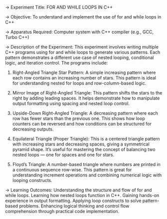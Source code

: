 -> Experiment Title: FOR AND WHILE LOOPS IN C++

-> Objective:
To understand and implement the use of for and while loops in C++

-> Apparatus Required:
Computer system with C++ compiler (e.g., GCC, Turbo C++)

-> Description of the Experiment:
This experiment involves writing multiple C++ programs using for and while loops to generate various patterns. Each pattern demonstrates a different use case of nested looping, conditional logic, and iteration control. The programs include:

1. Right-Angled Triangle Star Pattern:
A simple increasing pattern where each row contains an increasing number of stars. This pattern is ideal for understanding nested for loops and row-column-based logic.

2. Mirror Image of Right-Angled Triangle:
This pattern shifts the stars to the right by adding leading spaces. It helps demonstrate how to manipulate output formatting using spacing and nested loop control.

3. Upside-Down Right-Angled Triangle:
A decreasing pattern where each row has fewer stars than the previous one. This shows how loop counters can be reversed and how conditions can be structured for decreasing outputs.

4. Equilateral Triangle (Proper Triangle):
This is a centered triangle pattern with increasing stars and decreasing spaces, giving a symmetrical pyramid shape. It’s useful for mastering the concept of balancing two nested loops — one for spaces and one for stars.

5. Floyd’s Triangle:
A number-based triangle where numbers are printed in a continuous sequence row-wise. This pattern is great for understanding increment operations and combining numerical logic with looping constructs.

-> Learning Outcomes:
Understanding the structure and flow of for and while loops.
Learning how nested loops function in C++.
Gaining hands-on experience in output formatting.
Applying loop constructs to solve pattern-based problems.
Enhancing logical thinking and control flow comprehension through practical code implementation.

